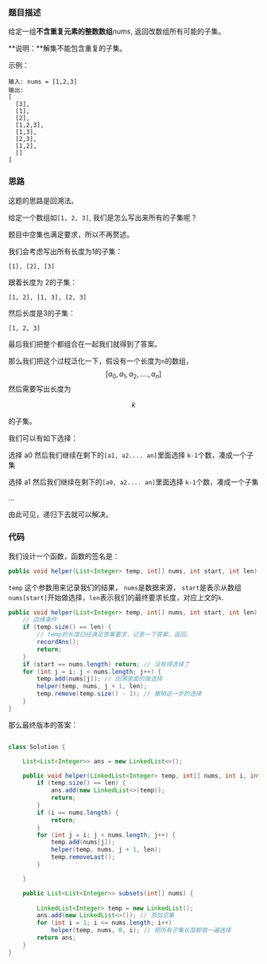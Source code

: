 ### 题目描述

给定一组**不含重复元素的整数数组**_nums_, 返回改数组所有可能的子集。

**说明：**解集不能包含重复的子集。

示例：

```
输入: nums = [1,2,3]
输出:
[
  [3],
  [1],
  [2],
  [1,2,3],
  [1,3],
  [2,3],
  [1,2],
  []
]
```





### 思路

这题的思路是回溯法。

给定一个数组如`[1, 2, 3]`, 我们是怎么写出来所有的子集呢？

题目中空集也满足要求，所以不再赘述。

我们会考虑写出所有长度为1的子集：

```
[1], [2], [3]
```

跟着长度为 2的子集：

```
[1, 2], [1, 3], [2, 3]
```

然后长度是3的子集：

```
[1, 2, 3]
```

最后我们把整个都组合在一起我们就得到了答案。



那么我们把这个过程泛化一下，假设有一个长度为`n`的数组，
$$
[a_0, a_1, a_2, .... , a_n]
$$
然后需要写出长度为

$$
k
$$

的子集。

我们可以有如下选择：

选择 a0 然后我们继续在剩下的`[a1, a2.... an]`里面选择 `k-1`个数，凑成一个子集

选择 a1 然后我们继续在剩下的`[a0, a2.... an]`里面选择 `k-1`个数，凑成一个子集

...

由此可见，递归下去就可以解决。



### 代码



我们设计一个函数，函数的签名是：

```java
public void helper(List<Integer> temp, int[] nums, int start, int len)
```

`temp` 这个参数用来记录我们的结果， `nums`是数据来源， `start`是表示从数组`nums[start]`开始做选择，`len`表示我们的最终要求长度，对应上文的`k`.

```java
public void helper(List<Integer> temp, int[] nums, int start, int len) {
    // 边缘条件
    if (temp.size() == len) {
        // temp的长度已经满足答案要求，记录一下答案，返回。
        recordAns();
        return;
    }
    if (start == nums.length) return; // 没有得选择了
    for (int j = i; j < nums.length; j++) {
        temp.add(nums[j]); // 回溯里面的做选择
        helper(temp, nums, j + 1, len); 
        temp.remove(temp.size() - 1); // 撤销这一步的选择
    }
}
```



那么最终版本的答案：

```java

class Solution {

    List<List<Integer>> ans = new LinkedList<>();

    public void helper(LinkedList<Integer> temp, int[] nums, int i, int len) {
        if (temp.size() == len) {
            ans.add(new LinkedList<>(temp));
            return;
        }
        if (i == nums.length) {
            return;
        }
        for (int j = i; j < nums.length; j++) {
            temp.add(nums[j]);
            helper(temp, nums, j + 1, len);
            temp.removeLast();
        }

    }

    public List<List<Integer>> subsets(int[] nums) {
        
        LinkedList<Integer> temp = new LinkedList();
        ans.add(new LinkedList<>()); // 添加空集
        for (int i = 1; i <= nums.length; i++)
            helper(temp, nums, 0, i); // 把所有子集长度都做一遍选择
        return ans;
    }
}
```

